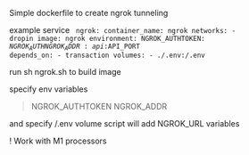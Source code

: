 Simple dockerfile to create ngrok tunneling

example service
<code>
  ngrok:
    container_name: ngrok
    networks:
      - dropin
    image: ngrok
    environment:
      NGROK_AUTHTOKEN: $NGROK_AUTH
      NGROK_ADDR: api:$API_PORT
    depends_on:
      - transaction
    volumes:
      - ./.env:/.env
</code>

run sh ngrok.sh 
to build image

specify env variables
> NGROK_AUTHTOKEN
> NGROK_ADDR


and specify /.env volume 
script will add NGROK_URL variables



! Work with M1 processors